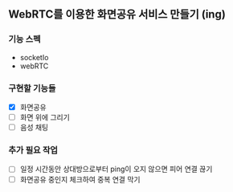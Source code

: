 ## WebRTC를 이용한 화면공유 서비스 만들기 (ing)

### 기능 스펙
- socketIo
- webRTC

### 구현할 기능들
- [x] 화면공유
- [ ] 화면 위에 그리기
- [ ] 음성 채팅

### 추가 필요 작업
- [ ] 일정 시간동안 상대방으로부터 ping이 오지 않으면 피어 연결 끊기
- [ ] 화면공유 중인지 체크하여 중복 연결 막기
